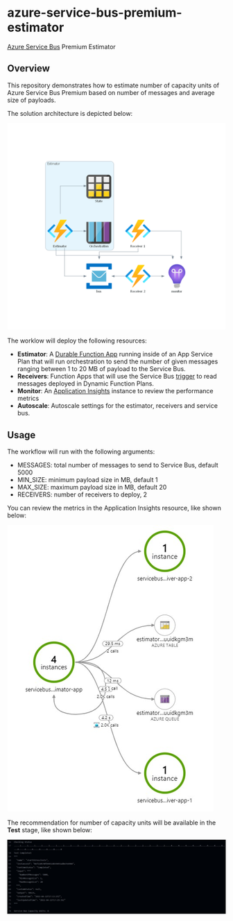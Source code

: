 # azure-service-bus-premium-estimator
[Azure Service Bus](https://docs.microsoft.com/en-us/azure/service-bus-messaging/) Premium Estimator

## Overview
This repository demonstrates how to estimate number of capacity units of Azure Service Bus Premium based on number of messages and average size of payloads.

The solution architecture is depicted below:

![diagram](docs/diagram.png)

The worklow will deploy the following resources:

-   **Estimator**: A [Durable Function App](https://docs.microsoft.com/en-us/azure/azure-functions/durable/durable-functions-overview) running inside of an App Service Plan that will run orchestration to send the number of given messages ranging between 1 to 20 MB of payload to the Service Bus. 
-   **Receivers**: Function Apps that will use the Service Bus [trigger](https://docs.microsoft.com/en-us/azure/azure-functions/functions-bindings-service-bus-trigger) to read messages deployed in Dynamic Function Plans.
-   **Monitor**: An [Application Insights](https://docs.microsoft.com/en-us/azure/azure-monitor/overview#application-insights) instance to review the performance metrics
-   **Autoscale**: Autoscale settings for the estimator, receivers and service bus.

## Usage
The workflow will run with the following arguments:

- MESSAGES: total number of messages to send to Service Bus, default 5000
- MIN_SIZE: minimum payload size in MB, default 1
- MAX_SIZE: maximum payload size in MB, default 20
- RECEIVERS: number of receivers to deploy, 2

You can review the metrics in the Application Insights resource, like shown below:

![Metrics](docs/Metrics.jpg)

The recommendation for number of capacity units will be available in the **Test** stage, like shown below:

![Results](docs/results.jpg)